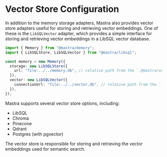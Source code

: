 # Vector Store Configuration

In addition to the memory storage adapters, Mastra also provides vector store adapters useful for storing and retrieving vector embeddings. One of these is the `LibSQLVector` adapter, which provides a simple interface for storing and retrieving vector embeddings in a LibSQL vector database.

```typescript
import { Memory } from "@mastra/memory";
import { LibSQLStore, LibSQLVector } from "@mastra/libsql";

const memory = new Memory({
  storage: new LibSQLStore({
    url: "file:../../memory.db", // relative path from the `.@mastra/output` directory
  }),
  vector: new LibSQLVector({
    connectionUrl: "file:../../vector.db", // relative path from the `.@mastra/output` directory
  }),
});
```

Mastra supports several vector store options, including:

- LibSQL
- Chroma
- Pinecone
- Qdrant
- Postgres (with pgvector)

The vector store is responsible for storing and retrieving the vector embeddings used for semantic search.
